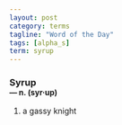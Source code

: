 ```yaml
---
layout: post
category: terms
tagline: "Word of the Day"
tags: [alpha_s]
term: syrup
---
```


<h3>Syrup<br/> <small>&mdash; n. (syr<span>&middot;</span>up)</small></h3>
<p><ol><li>a gassy knight</li>
</ol></p>
